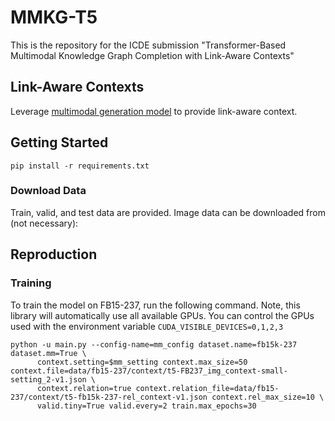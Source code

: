 # MMKG-T5

This is the repository for the ICDE submission "Transformer-Based Multimodal Knowledge Graph Completion with Link-Aware Contexts"

## Link-Aware Contexts

Leverage [multimodal generation model](https://huggingface.co/BleachNick/MMICL-Instructblip-T5-xxl) to provide link-aware context. 


## Getting Started

```
pip install -r requirements.txt
```

### Download Data
Train, valid, and test data are provided. 
Image data can be downloaded from (not necessary): 


## Reproduction
### Training

To train the model on FB15-237, run the following command.
Note, this library will automatically use all available GPUs.
You can control the GPUs used with the environment variable `CUDA_VISIBLE_DEVICES=0,1,2,3`

```
python -u main.py --config-name=mm_config dataset.name=fb15k-237 dataset.mm=True \
      context.setting=$mm_setting context.max_size=50 context.file=data/fb15-237/context/t5-FB237_img_context-small-setting_2-v1.json \
      context.relation=true context.relation_file=data/fb15-237/context/t5-fb15k-237-rel_context-v1.json context.rel_max_size=10 \
      valid.tiny=True valid.every=2 train.max_epochs=30
```




